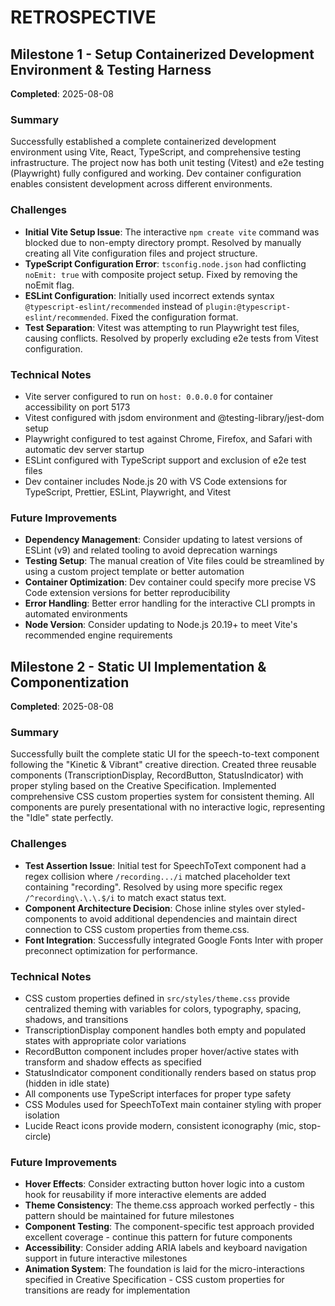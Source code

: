 # RETROSPECTIVE

## Milestone 1 - Setup Containerized Development Environment & Testing Harness
**Completed**: 2025-08-08

### Summary
Successfully established a complete containerized development environment using Vite, React, TypeScript, and comprehensive testing infrastructure. The project now has both unit testing (Vitest) and e2e testing (Playwright) fully configured and working. Dev container configuration enables consistent development across different environments.

### Challenges
- **Initial Vite Setup Issue**: The interactive `npm create vite` command was blocked due to non-empty directory prompt. Resolved by manually creating all Vite configuration files and project structure.
- **TypeScript Configuration Error**: `tsconfig.node.json` had conflicting `noEmit: true` with composite project setup. Fixed by removing the noEmit flag.
- **ESLint Configuration**: Initially used incorrect extends syntax `@typescript-eslint/recommended` instead of `plugin:@typescript-eslint/recommended`. Fixed the configuration format.
- **Test Separation**: Vitest was attempting to run Playwright test files, causing conflicts. Resolved by properly excluding e2e tests from Vitest configuration.

### Technical Notes
- Vite server configured to run on `host: 0.0.0.0` for container accessibility on port 5173
- Vitest configured with jsdom environment and @testing-library/jest-dom setup
- Playwright configured to test against Chrome, Firefox, and Safari with automatic dev server startup
- ESLint configured with TypeScript support and exclusion of e2e test files
- Dev container includes Node.js 20 with VS Code extensions for TypeScript, Prettier, ESLint, Playwright, and Vitest

### Future Improvements
- **Dependency Management**: Consider updating to latest versions of ESLint (v9) and related tooling to avoid deprecation warnings
- **Testing Setup**: The manual creation of Vite files could be streamlined by using a custom project template or better automation
- **Container Optimization**: Dev container could specify more precise VS Code extension versions for better reproducibility
- **Error Handling**: Better error handling for the interactive CLI prompts in automated environments
- **Node Version**: Consider updating to Node.js 20.19+ to meet Vite's recommended engine requirements

## Milestone 2 - Static UI Implementation & Componentization
**Completed**: 2025-08-08

### Summary
Successfully built the complete static UI for the speech-to-text component following the "Kinetic & Vibrant" creative direction. Created three reusable components (TranscriptionDisplay, RecordButton, StatusIndicator) with proper styling based on the Creative Specification. Implemented comprehensive CSS custom properties system for consistent theming. All components are purely presentational with no interactive logic, representing the "Idle" state perfectly.

### Challenges
- **Test Assertion Issue**: Initial test for SpeechToText component had a regex collision where `/recording.../i` matched placeholder text containing "recording". Resolved by using more specific regex `/^recording\.\.\.$/i` to match exact status text.
- **Component Architecture Decision**: Chose inline styles over styled-components to avoid additional dependencies and maintain direct connection to CSS custom properties from theme.css.
- **Font Integration**: Successfully integrated Google Fonts Inter with proper preconnect optimization for performance.

### Technical Notes
- CSS custom properties defined in `src/styles/theme.css` provide centralized theming with variables for colors, typography, spacing, shadows, and transitions
- TranscriptionDisplay component handles both empty and populated states with appropriate color variations
- RecordButton component includes proper hover/active states with transform and shadow effects as specified
- StatusIndicator component conditionally renders based on status prop (hidden in idle state)
- All components use TypeScript interfaces for proper type safety
- CSS Modules used for SpeechToText main container styling with proper isolation
- Lucide React icons provide modern, consistent iconography (mic, stop-circle)

### Future Improvements
- **Hover Effects**: Consider extracting button hover logic into a custom hook for reusability if more interactive elements are added
- **Theme Consistency**: The theme.css approach worked perfectly - this pattern should be maintained for future milestones
- **Component Testing**: The component-specific test approach provided excellent coverage - continue this pattern for future components
- **Accessibility**: Consider adding ARIA labels and keyboard navigation support in future interactive milestones
- **Animation System**: The foundation is laid for the micro-interactions specified in Creative Specification - CSS custom properties for transitions are ready for implementation
